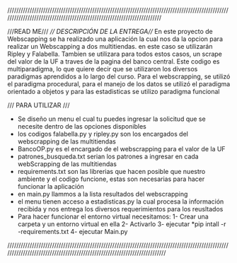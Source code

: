 ////////////////////////////////////////////////////////////////////////////////////////////////////////////////////////////////////////////////////////////////////////

///READ ME///
*// DESCRIPCIÓN DE LA ENTREGA//*
En este proyecto de Webscapping se ha realizado una aplicación la cual nos da la opcion para realizar un Webscapping a dos multitiendas.
en este caso se utilizarán Ripley y Falabella.
Tambien se utilizara para todos estos casos, un scrape del valor de la UF a traves de la pagina del banco central. 
Este codigo es multiparadigma, lo que quiere decir que se utilizaron los diversos paradigmas aprendidos a lo largo del curso. 
Para el webscrapping, se utilizó el paradigma procedural, para el manejo de los datos se utilizó el paradigma orientado a objetos 
y para las estadisticas se utilizo paradigma funcional

/// PARA UTILIZAR ///
- Se diseño un menu el cual tu puedes ingresar la solicitud que se necesite dentro de las opciones disponibles
- los codigos falabella.py y ripley.py son los encargados del webscrapping de las multitiendas
- BancoOP.py es el encargado de el webscrapping para el valor de la UF
- patrones_busqueda.txt serian los patrones a ingresar en cada webScrapping de las multitiendas
- requirements.txt son las librerias que hacen posible que nuestro ambiente y el codigo funcione, estas son necesarias para hacer funcionar la aplicación
- en main.py llammos a la lista resultados del webscrapping
- el menu tienen acceso a estadisticas.py la cual procesa la información recibida y nos entrega los diversos requerimientos para los reusltados
- Para hacer funcionar el entorno virtual necesitamos:
    1- Crear una carpeta y un entorno virtual en ella
    2- Activarlo 
    3- ejecutar *pip intall -r -requirements.txt
    4- ejecutar Main.py

//////////////////////////////////////////////////////////////////////////////////////////////////////////////////////////////////////////////////////////////////////////